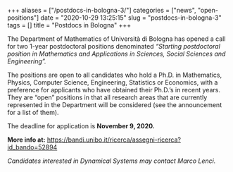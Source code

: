 +++
aliases = ["/postdocs-in-bologna-3/"]
categories = ["news", "open-positions"]
date = "2020-10-29 13:25:15"
slug = "postdocs-in-bologna-3"
tags = []
title = "Postdocs in Bologna"
+++

The Department of Mathematics of Università di Bologna has opened a call
for two 1-year postdoctoral positions denominated *“Starting
postdoctoral position in Mathematics and Applications in Sciences,
Social Sciences and Engineering”.*

The positions are open to all candidates who hold a Ph.D. in
Mathematics, Physics, Computer Science, Engineering, Statistics or
Economics, with a preference for applicants who have obtained their
Ph.D.’s in recent years.  They are “open” positions in that all research
areas that are currently represented in the Department will be
considered (see the announcement for a list of them).

The deadline for application is **November 9, 2020.**

**More info at:**
<https://bandi.unibo.it/ricerca/assegni-ricerca?id_bando=52894>

*Candidates interested in Dynamical Systems may contact Marco Lenci.*
